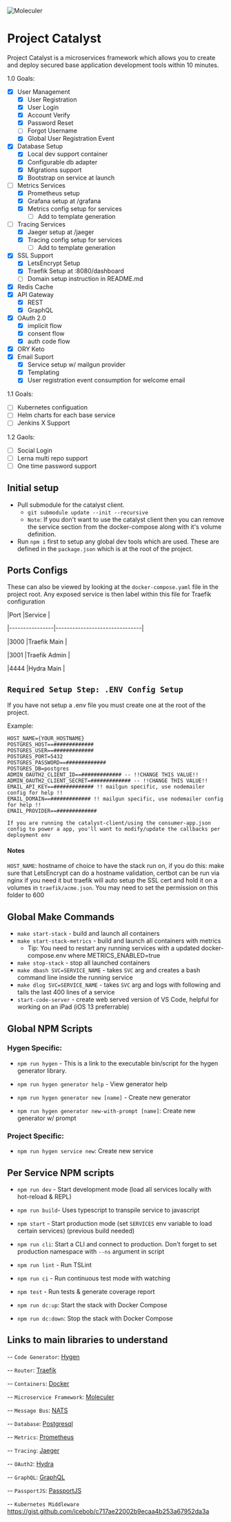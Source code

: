
![Moleculer](https://badgen.net/badge/Powered%20by/Moleculer/0e83cd)

# Project Catalyst

Project Catalyst is a microservices framework which allows you to create and deploy secured base application development tools within 10 minutes.

1.0 Goals:
 - [x] User Management
	 - [x] User Registration
	 - [x] User Login
	 - [x] Account Verify
	 - [x] Password Reset
	 - [ ] Forgot Username
	 - [x] Global User Registration Event
 - [x] Database Setup
	 - [x] Local dev support container
	 - [x] Configurable db adapter
	 - [x] Migrations support
	 - [x] Bootstrap on service at launch
 - [ ] Metrics Services
	 - [x] Prometheus setup
	 - [x]  Grafana setup at /grafana
	 - [x]  Metrics config setup for services
		 - [ ] Add to template generation
 - [ ] Tracing Services
	 - [x] Jaeger setup at /jaeger
	 - [x] Tracing config setup for services
		 - [ ] Add to template generation
 - [x] SSL Support
	 - [x]  LetsEncrypt Setup
	 - [x]  Traefik Setup at :8080/dashboard
	 - [ ]  Domain setup instruction in README.md
 - [x] Redis Cache
 - [x] API Gateway
	 - [x] REST
	 - [x] GraphQL
 - [x] OAuth 2.0
   - [x] implicit flow
   - [x] consent flow
   - [x] auth code flow
 - [x] ORY Keto
 - [x] Email Suport
   - [x] Service setup w/ mailgun provider 
   - [x] Templating
   - [x] User registration event consumption for welcome email

1.1 Goals:
  - [ ] Kubernetes configuation
  - [ ] Helm charts for each base service
  - [ ] Jenkins X Support

1.2 Gaols: 
  - [ ] Social Login
  - [ ] Lerna multi repo support
  - [ ] One time password support
	
## Initial setup

  
- Pull submodule for the catalyst client.
	- ```git submodule update --init --recursive```
	- `Note`: If you don't want to use the catalyst client then you can remove the service section from the docker-compose along with it's volume definition. 
- Run `npm i` first to setup any global dev tools which are used. These are defined in the `package.json` which is at the root of the project.

  

## Ports Configs

  

These can also be viewed by looking at the `docker-compose.yaml` file in the project root. Any exposed service is then label within this file for Traefik configuration

  

|Port |Service |

|----------------|-------------------------------|

|3000 |Traefik Main |

|3001 |Traefik Admin |

|4444 |Hydra Main |

## `Required Setup Step: .ENV Config Setup`

  

If you have not setup a .env file you must create one at the root of the project.

  

Example:

  
```
HOST_NAME={YOUR_HOSTNAME}
POSTGRES_HOST==#############
POSTGRES_USER==#############
POSTGRES_PORT=5432
POSTGRES_PASSWORD==#############
POSTGRES_DB=postgres
ADMIN_OAUTH2_CLIENT_ID==############# -- !!CHANGE THIS VALUE!!
ADMIN_OAUTH2_CLIENT_SECRET=############# -- !!CHANGE THIS VALUE!!
EMAIL_API_KEY==############# !! mailgun specific, use nodemailer config for help !!
EMAIL_DOMAIN==############# !! mailgun specific, use nodemailer config for help !!
EMAIL_PROVIDER==#############
```

`If you are running the catalyst-client/using the consumer-app.json config to power a app, you'll want to modify/update the callbacks per deployment env`

#### Notes  

`HOST_NAME`: hostname of choice to have the stack run on, if you do this: make sure that LetsEncrypt can do a hostname validation, certbot can be run via nginx if you need it but traefik will auto setup the SSL cert and hold it on a volumes in `traefik/acme.json`. You may need to set the permission on this folder to 600

## Global Make Commands
- `make start-stack` - build and launch all containers
- `make start-stack-metrics` - build and launch all containers with metrics
  - Tip: You need to restart any running services with a updated docker-compose.env where METRICS_ENABLED=true
- `make stop-stack` - stop all launched containers
- `make dbash SVC=SERVICE_NAME` - takes `SVC` arg and creates a bash command line inside the running service
- `make dlog SVC=SERVICE_NAME` - takes `SVC` arg and logs with following and tails the last 400 lines of a service
- `start-code-server` - create web served version of VS Code, helpful for working on an iPad (iOS 13 preferrable)

## Global NPM Scripts

  

### Hygen Specific:

- `npm run hygen` - This is a link to the executable bin/script for the hygen generator library.

- `npm run hygen generator help` - View generator help

- `npm run hygen generator new [name]` - Create new generator

- `npm run hygen generator new-with-prompt [name]`: Create new generator w/ prompt

### Project Specific:

- `npm run hygen service new`: Create new service

  

## Per Service NPM scripts

- `npm run dev` - Start development mode (load all services locally with hot-reload & REPL)

- `npm run build`- Uses typescript to transpile service to javascript

- `npm start` - Start production mode (set `SERVICES` env variable to load certain services) (previous build needed)

- `npm run cli`: Start a CLI and connect to production. Don't forget to set production namespace with `--ns` argument in script

- `npm run lint` - Run TSLint

- `npm run ci` - Run continuous test mode with watching

- `npm test` - Run tests & generate coverage report

- `npm run dc:up`: Start the stack with Docker Compose

- `npm run dc:down`: Stop the stack with Docker Compose

  

## Links to main libraries to understand

-- `Code Generator`: [Hygen](https://www.hygen.io/)

-- `Router`: [Traefik](https://docs.traefik.io/)

-- `Containers`: [Docker](https://docker.com/)

-- `Microservice Framework`: [Moleculer](http://moleculer.services/)

-- `Message Bus`: [NATS](https://nats-io.github.io/docs/)

-- `Database`: [Postgresql](https://www.postgresql.org/)

-- `Metrics`: [Prometheus](https://prometheus.io/)

-- `Tracing`: [Jaeger](https://www.jaegertracing.io/)

-- `OAuth2`: [Hydra](https://www.ory.sh/hydra)

-- `GraphQL`: [GraphQL](https://graphql.org/)

-- `PassportJS`: [PassportJS](https://passportjs.org)

-- `Kubernetes Middleware` https://gist.github.com/icebob/c717ae22002b9ecaa4b253a67952da3a
